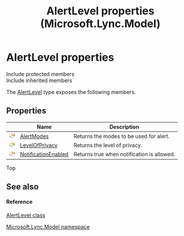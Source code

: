﻿---
title: AlertLevel properties (Microsoft.Lync.Model)
TOCTitle: AlertLevel properties
ms:assetid: Properties.T:Microsoft.Lync.Model.AlertLevel_DI_3_UC_OCS14MrefLyncWPF
ms:mtpsurl: https://msdn.microsoft.com/en-us/library/microsoft.lync.model.alertlevel_di_3_uc_ocs14mreflyncwpf_properties(v=office.15)
ms:contentKeyID: 48601044
ms.date: 07/28/2014
mtps_version: v=office.15
---

# AlertLevel properties

Include protected members  
Include inherited members  

The [AlertLevel](alertlevel-class-microsoft-lync-model_2.md) type exposes the following members.

## Properties

<table>
<thead>
<tr class="header">
<th> </th>
<th>Name</th>
<th>Description</th>
</tr>
</thead>
<tbody>
<tr class="odd">
<td><img src="images/JJ275421.pubproperty(Office.15).gif" title="Public property" alt="Public property" /></td>
<td><a href="alertlevel-alertmodes-property-microsoft-lync-model_2.md">AlertModes</a></td>
<td>Returns the modes to be used for alert.</td>
</tr>
<tr class="even">
<td><img src="images/JJ275421.pubproperty(Office.15).gif" title="Public property" alt="Public property" /></td>
<td><a href="alertlevel-levelofprivacy-property-microsoft-lync-model_2.md">LevelOfPrivacy</a></td>
<td>Returns the level of privacy.</td>
</tr>
<tr class="odd">
<td><img src="images/JJ275421.pubproperty(Office.15).gif" title="Public property" alt="Public property" /></td>
<td><a href="alertlevel-notificationenabled-property-microsoft-lync-model_2.md">NotificationEnabled</a></td>
<td>Returns true when notification is allowed.</td>
</tr>
</tbody>
</table>


Top

## See also

#### Reference

[AlertLevel class](alertlevel-class-microsoft-lync-model_2.md)

[Microsoft.Lync.Model namespace](microsoft-lync-model-namespace_2.md)


